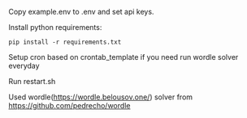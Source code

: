 Copy example.env to .env and set api keys.

Install python requirements:

```
pip install -r requirements.txt
```

Setup cron based on crontab_template if you need run wordle solver everyday

Run restart.sh

Used wordle(https://wordle.belousov.one/) solver from https://github.com/pedrecho/wordle
